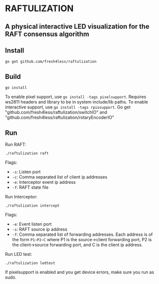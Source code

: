 # RAFTULIZATION
## A physical interactive LED visualization for the RAFT consensus algorithm

## Install
`go get github.com/fresh4less/raftulization`

## Build
`go install`

To enable pixel support, use `go install -tags pixelsupport`. Requires ws2811 headers and library to be in system include/lib paths.
To enable interactive support, use `go install -tags rpiosupport`. Go get "github.com/fresh4less/raftulization/switchIO" and "github.com/fresh4less/raftulization/rotaryEncoderIO" 

## Run
Run RAFT:

`./raftulization raft`

Flags:
 - `-s`: Listen port
 - `-c`: Comma separated list of client ip addresses
 - `-e`: Interceptor event ip address
 - `-f`: RAFT state file

Run Interceptor:

`./raftulization intercept`

Flags:
 - `-e`: Event listen port
 - `-s`: RAFT source ip address
 - `-f`: Comma separated list of forwarding addresses. Each address is of the form `P1~P2~C` where P1 is the source->client forwarding port,
         P2 is the client->source forwarding port, and C is the client ip address.

Run LED test:

`./raftulization ledtest`

If pixelsupport is enabled and you get device errors, make sure you run as sudo.
